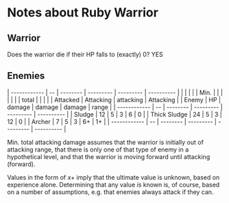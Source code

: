 # Notes about Ruby Warrior

## Warrior

Does the warrior die if their HP falls to (exactly) 0? YES

## Enemies

| ------------ | -- | -------- | --------- | --------- | ---------- |
|              |    |          |           | Min.      |            |
|              |    |          |           | total     |            |
|              |    | Attacked | Attacking | attacking | Attacking  |
| Enemy        | HP | damage   | damage    | damage    | range      |
| ------------ | -- | -------- | --------- | --------- | ---------- |
| Sludge       | 12 |        5 |         3 |        6  |         0  |
| Thick Sludge | 24 |        5 |         3 |       12  |         0  |
| Archer       |  7 |        5 |         3 |        6+ |         1+ |
| ------------ | -- | -------- | --------- | --------- | ---------- |

Min. total attacking damage assumes that the warrior is initially out of attacking range, that there is only one of that type of enemy in a hypothetical level, and that the warrior is moving forward until attacking (forward).

Values in the form of *x+* imply that the ultimate value is unknown, based on experience alone. Determining that any value *is* known is, of course, based on a number of assumptions, e.g. that enemies always attack if they can.
